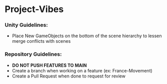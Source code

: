 # Project-Vibes

### **Unity Guidelines:**
 - Place New GameObjects on the bottom of the scene hierarchy to lessen merge conflicts with scenes

### **Repository Guidelines:**
 - **DO NOT PUSH FEATURES TO MAIN**
 - Create a branch when working on a feature (ex: France-Movement)
 - Create a Pull Request when done to request for review
